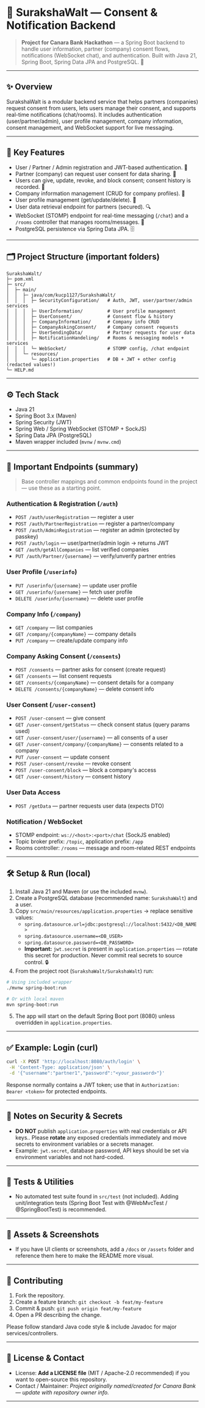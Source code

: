 # 🔐 SurakshaWalt — Consent & Notification Backend

> **Project for Canara Bank Hackathon** — a Spring Boot backend to handle user information, partner (company) consent flows, notifications (WebSocket chat), and authentication. Built with Java 21, Spring Boot, Spring Data JPA and PostgreSQL. 🚀

---

## ✨ Overview
SurakshaWalt is a modular backend service that helps partners (companies) request consent from users, lets users manage their consent, and supports real-time notifications (chat/rooms). It includes authentication (user/partner/admin), user profile management, company information, consent management, and WebSocket support for live messaging.

---

## 🔧 Key Features
- User / Partner / Admin registration and JWT-based authentication. 🛂  
- Partner (company) can request user consent for data sharing. 🧾  
- Users can give, update, revoke, and block consent; consent history is recorded. 🔁  
- Company information management (CRUD for company profiles). 🏢  
- User profile management (get/update/delete). 👤  
- User data retrieval endpoint for partners (secured). 🔍  
- WebSocket (STOMP) endpoint for real-time messaging (`/chat`) and a `/rooms` controller that manages rooms/messages. 💬  
- PostgreSQL persistence via Spring Data JPA. 🗄️

---

## 🗂️ Project Structure (important folders)
```
SurakshaWalt/
├─ pom.xml
├─ src/
│  ├─ main/
│  │  ├─ java/com/kucp1127/SurakshaWalt/
│  │  │  ├─ SecurityConfiguration/   # Auth, JWT, user/partner/admin services
│  │  │  ├─ UserInformation/         # User profile management
│  │  │  ├─ UserConsent/             # Consent flow & history
│  │  │  ├─ CompanyInformation/      # Company info CRUD
│  │  │  ├─ CompanyAskingConsent/    # Company consent requests
│  │  │  ├─ UserSendingData/         # Partner requests for user data
│  │  │  ├─ NotificationHandeling/   # Rooms & messaging models + services
│  │  │  └─ WebSocket/               # STOMP config, /chat endpoint
│  │  └─ resources/
│  │     └─ application.properties   # DB + JWT + other config (redacted values!)
└─ HELP.md
```

---

## ⚙️ Tech Stack
- Java 21  
- Spring Boot 3.x (Maven)  
- Spring Security (JWT)  
- Spring Web / Spring WebSocket (STOMP + SockJS)  
- Spring Data JPA (PostgreSQL)  
- Maven wrapper included (`mvnw` / `mvnw.cmd`)  

---

## 🧩 Important Endpoints (summary)
> Base controller mappings and common endpoints found in the project — use these as a starting point.

### Authentication & Registration (`/auth`)
- `POST /auth/userRegistration` — register a user  
- `POST /auth/PartnerRegistration` — register a partner/company  
- `POST /auth/AdminRegistration` — register an admin (protected by passkey)  
- `POST /auth/login` — user/partner/admin login → returns JWT  
- `GET /auth/getAllCompanies` — list verified companies  
- `PUT /auth/Partner/{username}` — verify/unverify partner entries  

### User Profile (`/userinfo`)
- `PUT /userinfo/{username}` — update user profile  
- `GET /userinfo/{username}` — fetch user profile  
- `DELETE /userinfo/{username}` — delete user profile  

### Company Info (`/company`)
- `GET /company` — list companies  
- `GET /company/{companyName}` — company details  
- `PUT /company` — create/update company info  

### Company Asking Consent (`/consents`)
- `POST /consents` — partner asks for consent (create request)  
- `GET /consents` — list consent requests  
- `GET /consents/{companyName}` — consent details for a company  
- `DELETE /consents/{companyName}` — delete consent info  

### User Consent (`/user-consent`)
- `POST /user-consent` — give consent  
- `GET /user-consent/getStatus` — check consent status (query params used)  
- `GET /user-consent/user/{username}` — all consents of a user  
- `GET /user-consent/company/{companyName}` — consents related to a company  
- `PUT /user-consent` — update consent  
- `POST /user-consent/revoke` — revoke consent  
- `POST /user-consent/block` — block a company's access  
- `GET /user-consent/history` — consent history  

### User Data Access
- `POST /getData` — partner requests user data (expects DTO)  

### Notification / WebSocket
- STOMP endpoint: `ws://<host>:<port>/chat` (SockJS enabled)  
- Topic broker prefix: `/topic`, application prefix: `/app`  
- Rooms controller: `/rooms` — message and room-related REST endpoints

---

## 🛠️ Setup & Run (local)
1. Install Java 21 and Maven (or use the included `mvnw`).  
2. Create a PostgreSQL database (recommended name: `SurakshaWalt`) and a user.  
3. Copy `src/main/resources/application.properties` → replace sensitive values:
   - `spring.datasource.url=jdbc:postgresql://localhost:5432/<DB_NAME>`  
   - `spring.datasource.username=<DB_USER>`  
   - `spring.datasource.password=<DB_PASSWORD>`  
   - **Important:** `jwt.secret` is present in `application.properties` — rotate this secret for production. Never commit real secrets to source control. 🔒
4. From the project root (`SurakshaWalt/SurakshaWalt`) run:
```bash
# Using included wrapper
./mvnw spring-boot:run

# Or with local maven
mvn spring-boot:run
```
5. The app will start on the default Spring Boot port (8080) unless overridden in `application.properties`.

---

## ✅ Example: Login (curl)
```bash
curl -X POST 'http://localhost:8080/auth/login' \
 -H 'Content-Type: application/json' \
 -d '{"username":"partner1","password":"<your_password>"}'
```
Response normally contains a JWT token; use that in `Authorization: Bearer <token>` for protected endpoints.

---

## 🔐 Notes on Security & Secrets
- **DO NOT** publish `application.properties` with real credentials or API keys.. Please **rotate** any exposed credentials immediately and move secrets to environment variables or a secrets manager.
- Example: `jwt.secret`, database password, API keys should be set via environment variables and not hard-coded.

---

## 🧪 Tests & Utilities
- No automated test suite found in `src/test` (not included). Adding unit/integration tests (Spring Boot Test with @WebMvcTest / @SpringBootTest) is recommended.

---

## 📸 Assets & Screenshots
- If you have UI clients or screenshots, add a `/docs` or `/assets` folder and reference them here to make the README more visual.

---

## 🤝 Contributing
1. Fork the repository.  
2. Create a feature branch: `git checkout -b feat/my-feature`  
3. Commit & push: `git push origin feat/my-feature`  
4. Open a PR describing the change.

Please follow standard Java code style & include Javadoc for major services/controllers.

---

## 📜 License & Contact
- License: **Add a LICENSE file** (MIT / Apache-2.0 recommended) if you want to open-source this repository.  
- Contact / Maintainer: _Project originally named/created for Canara Bank — update with repository owner info._

---



